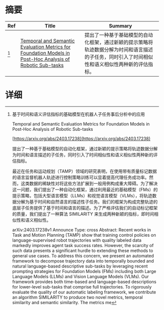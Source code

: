 # 摘要

| Ref | Title | Summary |
| --- | --- | --- |
| [^1] | [Temporal and Semantic Evaluation Metrics for Foundation Models in Post-Hoc Analysis of Robotic Sub-tasks](https://arxiv.org/abs/2403.17238) | 提出了一种基于基础模型的自动化框架，通过新颖的提示策略将轨迹数据分解为时间和语言描述的子任务，同时引入了时间相似性和语义相似性两种新的评估指标。 |

# 详细

[^1]: 基于时间和语义评估指标的基础模型在机器人子任务事后分析中的应用

    Temporal and Semantic Evaluation Metrics for Foundation Models in Post-Hoc Analysis of Robotic Sub-tasks

    [https://arxiv.org/abs/2403.17238](https://arxiv.org/abs/2403.17238)

    提出了一种基于基础模型的自动化框架，通过新颖的提示策略将轨迹数据分解为时间和语言描述的子任务，同时引入了时间相似性和语义相似性两种新的评估指标。

    

    最近在任务和运动规划（TAMP）领域的研究表明，在使用带有质量标记数据的语言监督机器人轨迹进行控制策略训练可以显着提高代理任务成功率。然而，这类数据的稀缺性对将这些方法扩展到一般用例构成重大障碍。为了解决这一问题，我们提出了一种自动化框架，通过利用最近的基础模型（FMs）的提示策略，包括大型语言模型（LLMs）和视觉语言模型（VLMs），将轨迹数据分解为基于时间和自然语言的描述性子任务。我们的框架为构成完整轨迹的底层子任务提供了基于时间和语言的描述。为了严格评估我们的自动标记框架的质量，我们提出了一种算法 SIMILARITY 来生成两种新颖的指标，即时间相似性和语义相似性。

    arXiv:2403.17238v1 Announce Type: cross  Abstract: Recent works in Task and Motion Planning (TAMP) show that training control policies on language-supervised robot trajectories with quality labeled data markedly improves agent task success rates. However, the scarcity of such data presents a significant hurdle to extending these methods to general use cases. To address this concern, we present an automated framework to decompose trajectory data into temporally bounded and natural language-based descriptive sub-tasks by leveraging recent prompting strategies for Foundation Models (FMs) including both Large Language Models (LLMs) and Vision Language Models (VLMs). Our framework provides both time-based and language-based descriptions for lower-level sub-tasks that comprise full trajectories. To rigorously evaluate the quality of our automatic labeling framework, we contribute an algorithm SIMILARITY to produce two novel metrics, temporal similarity and semantic similarity. The metrics me
    


